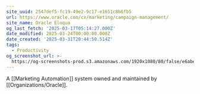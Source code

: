 ```yaml
---
site_uuid: 2547def5-fc19-49e2-9c17-e1651c8b6fb5
url: https://www.oracle.com/cx/marketing/campaign-management/
site_name: Oracle Eloqua
og_last_fetch: '2025-03-17T05:14:27.000Z'
date_modified: 2025-03-24T00:00:00.000Z
date_created: '2025-03-31T20:44:50.514Z'
tags:
  - Productivity
og_screenshot_url: >-
  https://og-screenshots-prod.s3.amazonaws.com/1920x1080/80/false/e6abec868ce3ae7c2fc5f77e64fb51a5044615e69c74cadf011eb52e7f6efa24.jpeg
---
```


A [[Marketing Automation]] system owned and maintained by [[Organizations/Oracle]].